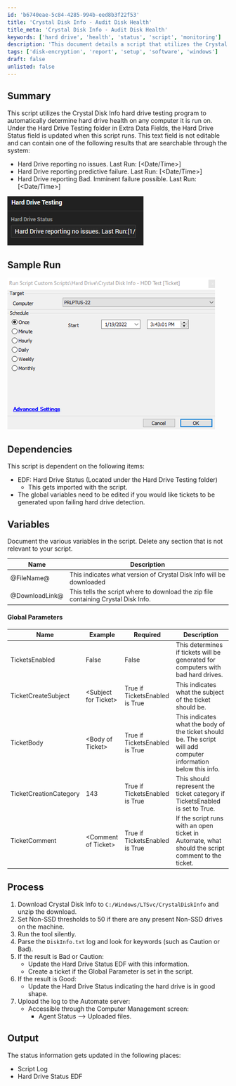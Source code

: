 ```yaml
---
id: 'b6740eae-5c84-4285-994b-eed8b3f22f53'
title: 'Crystal Disk Info - Audit Disk Health'
title_meta: 'Crystal Disk Info - Audit Disk Health'
keywords: ['hard drive', 'health', 'status', 'script', 'monitoring']
description: 'This document details a script that utilizes the Crystal Disk Info program to automatically assess hard drive health on computers. It updates the Hard Drive Status field in Extra Data Fields with results indicating whether the hard drive is functioning normally or reporting issues. The script also includes ticket creation functionality for detected failures.'
tags: ['disk-encryption', 'report', 'setup', 'software', 'windows']
draft: false
unlisted: false
---
```


## Summary

This script utilizes the Crystal Disk Info hard drive testing program to automatically determine hard drive health on any computer it is run on. Under the Hard Drive Testing folder in Extra Data Fields, the Hard Drive Status field is updated when this script runs. This text field is not editable and can contain one of the following results that are searchable through the system:

- Hard Drive reporting no issues. Last Run: [\<Date/Time>]
- Hard Drive reporting predictive failure. Last Run: [\<Date/Time>]
- Hard Drive reporting Bad. Imminent failure possible. Last Run: [\<Date/Time>]

![Image](../../../static/img/Crystal-Disk-Info---Audit-Disk-Health/image_1.png)

## Sample Run

![Image](../../../static/img/Crystal-Disk-Info---Audit-Disk-Health/image_2.png)

## Dependencies

This script is dependent on the following items:

- EDF: Hard Drive Status (Located under the Hard Drive Testing folder)
  - This gets imported with the script.
- The global variables need to be edited if you would like tickets to be generated upon failing hard drive detection.

## Variables

Document the various variables in the script. Delete any section that is not relevant to your script.

| Name            | Description                                                         |
|-----------------|---------------------------------------------------------------------|
| @FileName@      | This indicates what version of Crystal Disk Info will be downloaded  |
| @DownloadLink@  | This tells the script where to download the zip file containing Crystal Disk Info. |

#### Global Parameters

| Name                    | Example                     | Required                       | Description                                                           |
|-------------------------|-----------------------------|--------------------------------|-----------------------------------------------------------------------|
| TicketsEnabled          | False                       | False                          | This determines if tickets will be generated for computers with bad hard drives. |
| TicketCreateSubject     | \<Subject for Ticket>       | True if TicketsEnabled is True | This indicates what the subject of the ticket should be.             |
| TicketBody              | \<Body of Ticket>           | True if TicketsEnabled is True | This indicates what the body of the ticket should be. The script will add computer information below this info. |
| TicketCreationCategory   | 143                         | True if TicketsEnabled is True | This should represent the ticket category if TicketsEnabled is set to True. |
| TicketComment           | \<Comment of Ticket>        | True if TicketsEnabled is True | If the script runs with an open ticket in Automate, what should the script comment to the ticket. |

## Process

1. Download Crystal Disk Info to `C:/Windows/LTSvc/CrystalDiskInfo` and unzip the download.
2. Set Non-SSD thresholds to 50 if there are any present Non-SSD drives on the machine.
3. Run the tool silently.
4. Parse the `DiskInfo.txt` log and look for keywords (such as Caution or Bad).
5. If the result is Bad or Caution:
   - Update the Hard Drive Status EDF with this information.
   - Create a ticket if the Global Parameter is set in the script.
6. If the result is Good:
   - Update the Hard Drive Status indicating the hard drive is in good shape.
7. Upload the log to the Automate server:
   - Accessible through the Computer Management screen:
     - Agent Status --> Uploaded files.

## Output

The status information gets updated in the following places:

- Script Log
- Hard Drive Status EDF



